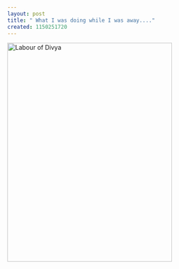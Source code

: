 ```yaml
--- 
layout: post
title: " What I was doing while I was away...."
created: 1150251720
---
```

<a href="http://www.flickr.com/photos/nimbupani/166797884/" title="Photo Sharing"><img src="http://static.flickr.com/46/166797884_5463dd26f6.jpg" width="375" height="500" alt="Labour of Divya" /></a><br />
